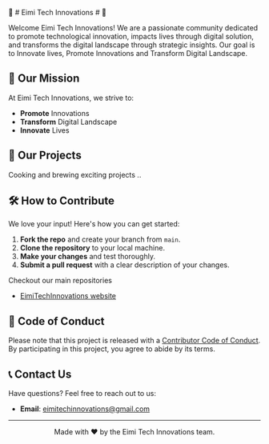 🌟 # Eimi Tech Innovations # 🌟

Welcome Eimi Tech Innovations! We are a passionate community dedicated to promote technological innovation, impacts lives through digital solution, and transforms the digital landscape through strategic insights. Our goal is to Innovate lives, Promote Innovations and Transform Digital Landscape.


## 🚀 Our Mission

At Eimi Tech Innovations, we strive to:
- **Promote** Innovations
- **Transform** Digital Landscape
- **Innovate** Lives

## 💼 Our Projects

Cooking and brewing exciting projects ..

## 🛠️ How to Contribute

We love your input! Here's how you can get started:
1. **Fork the repo** and create your branch from `main`.
2. **Clone the repository** to your local machine.
3. **Make your changes** and test thoroughly.
4. **Submit a pull request** with a clear description of your changes.

Checkout our main repositories
- [EimiTechInnovations website](https://github.com/EimiTech-Innovations/EimiTech-webpage/tree/main/client)

<!-- For detailed contribution guidelines, please refer to our [Contributing Guide](CONTRIBUTING.md). -->

## 📄 Code of Conduct

Please note that this project is released with a [Contributor Code of Conduct](CODE_OF_CONDUCT.md). By participating in this project, you agree to abide by its terms.

## 📞 Contact Us

Have questions? Feel free to reach out to us:
- **Email**: eimitechinnovations@gmail.com


<!-- ## ⭐ Acknowledgements

We would like to thank the following individuals and organizations for their support:
-  -->

---

<p align="center">
  Made with ❤️ by the Eimi Tech Innovations team.
</p>

